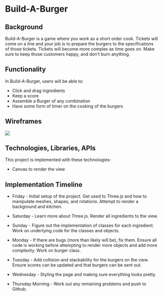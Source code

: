 # Build-A-Burger

## Background
Build-A-Burger is a game where you work as a short order cook. Tickets will come on a line and your job is to prepare the burgers to the specifications of those tickets. Tickets will become more complex as time goes on. Make sure to keep those customers happy, and don't burn anything.

## Functionality
In Build-A-Burger, users will be able to: 

* Click and drag ingredients
* Keep a score
* Assemble a Burger of any combination
* Have some form of timer on the cooking of the burgers

## Wireframes
<img src=".src/imgs/wireframe.png"/>

## Technologies, Libraries, APIs
This project is implemented with these technologies:
* Canvas to render the view


## Implementation Timeline
* Friday - Initial setup of the project. Get used to Three.js and how to manipulate meshes, shapes, and rotations. Attempt to render a background and kitchen.

* Saturday - Learn more about Three.js. Render all ingredients to the view.

* Sunday - Figure out the implementation of classes for each ingredient. Work on underlying code for the classes and objects.

* Monday - If there are bugs (more than likely will be), fix them. Ensure all code is working before attempting to render more objects and add more complexity. Work on burger class.

* Tuesday - Add collision and stackability for the burgers on the view. Ensure scores can be updated and that burgers can be sent out.

* Wednesday - Styling the page and making sure everything looks pretty.

* Thursday Morning - Work out any remaining problems and push to Github.